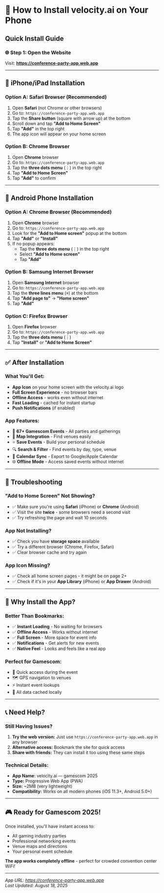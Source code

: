 # 📱 How to Install velocity.ai on Your Phone

## Quick Install Guide

### 🌐 **Step 1: Open the Website**
Visit: **https://conference-party-app.web.app**

---

## 📱 iPhone/iPad Installation

### **Option A: Safari Browser (Recommended)**
1. Open **Safari** (not Chrome or other browsers)
2. Go to: `https://conference-party-app.web.app`
3. Tap the **Share button** (square with arrow up) at the bottom
4. Scroll down and tap **"Add to Home Screen"**
5. Tap **"Add"** in the top right
6. The app icon will appear on your home screen

### **Option B: Chrome Browser**
1. Open **Chrome** browser
2. Go to: `https://conference-party-app.web.app`
3. Tap the **three dots menu** (⋮) in the top right
4. Tap **"Add to Home Screen"**
5. Tap **"Add"** to confirm

---

## 🤖 Android Phone Installation

### **Option A: Chrome Browser (Recommended)**
1. Open **Chrome** browser
2. Go to: `https://conference-party-app.web.app`
3. Look for the **"Add to Home screen"** popup at the bottom
4. Tap **"Add"** or **"Install"**
5. If no popup appears:
   - Tap the **three dots menu** (⋮) in the top right
   - Select **"Add to Home screen"**
   - Tap **"Add"**

### **Option B: Samsung Internet Browser**
1. Open **Samsung Internet** browser
2. Go to: `https://conference-party-app.web.app`
3. Tap the **three lines menu** (≡) at the bottom
4. Tap **"Add page to"** → **"Home screen"**
5. Tap **"Add"**

### **Option C: Firefox Browser**
1. Open **Firefox** browser
2. Go to: `https://conference-party-app.web.app`
3. Tap the **three dots menu** (⋮)
4. Tap **"Install"** or **"Add to Home Screen"**

---

## ✅ **After Installation**

### What You'll Get:
- **App Icon** on your home screen with the velocity.ai logo
- **Full Screen Experience** - no browser bars
- **Offline Access** - works even without internet
- **Fast Loading** - cached for instant startup
- **Push Notifications** (if enabled)

### App Features:
- 🎉 **67+ Gamescom Events** - All parties and gatherings
- 📍 **Map Integration** - Find venues easily
- ⭐ **Save Events** - Build your personal schedule
- 🔍 **Search & Filter** - Find events by day, type, venue
- 📅 **Calendar Sync** - Export to Google/Apple Calendar
- 🌐 **Offline Mode** - Access saved events without internet

---

## 🔧 **Troubleshooting**

### **"Add to Home Screen" Not Showing?**
- ✅ Make sure you're using **Safari** (iPhone) or **Chrome** (Android)
- ✅ Visit the site **twice** - some browsers need a second visit
- ✅ Try refreshing the page and wait 10 seconds

### **App Not Installing?**
- ✅ Check you have **storage space** available
- ✅ Try a different browser (Chrome, Firefox, Safari)
- ✅ Clear browser cache and try again

### **App Icon Missing?**
- ✅ Check all home screen pages - it might be on page 2+
- ✅ Check if it's in your **App Library** (iPhone) or **App Drawer** (Android)

---

## 🌟 **Why Install the App?**

### **Better Than Bookmarks:**
- ✅ **Instant Loading** - No waiting for browsers
- ✅ **Offline Access** - Works without internet
- ✅ **Full Screen** - More space for event info
- ✅ **Notifications** - Get alerts for new events
- ✅ **Native Feel** - Looks and feels like a real app

### **Perfect for Gamescom:**
- 📱 Quick access during the event
- 🗺️ GPS navigation to venues
- ⚡ Instant event lookups
- 💾 All data cached locally

---

## 📞 **Need Help?**

### **Still Having Issues?**
1. **Try the web version:** Just use `https://conference-party-app.web.app` in any browser
2. **Alternative access:** Bookmark the site for quick access
3. **Share with friends:** They can install it too using these same steps

### **Technical Details:**
- **App Name:** velocity.ai — gamescom 2025
- **Type:** Progressive Web App (PWA)
- **Size:** ~2MB (very lightweight)
- **Compatibility:** Works on all modern phones (iOS 11.3+, Android 5.0+)

---

## 🎮 **Ready for Gamescom 2025!**

Once installed, you'll have instant access to:
- All gaming industry parties
- Professional networking events
- Venue maps and directions
- Your personal event schedule

**The app works completely offline** - perfect for crowded convention center WiFi!

---

*App URL: https://conference-party-app.web.app*  
*Last Updated: August 18, 2025*